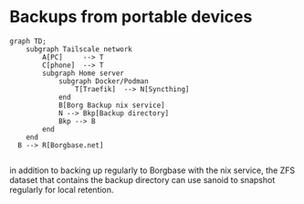 # Backups from portable devices



```mermaid
graph TD;
    subgraph Tailscale network
        A[PC]     --> T
        C[phone]  --> T
        subgraph Home server
            subgraph Docker/Podman
                T[Traefik]  --> N[Syncthing]
            end
            B[Borg Backup nix service]
            N --> Bkp[Backup directory]
            Bkp --> B
        end
    end
  B --> R[Borgbase.net]
  
```

in addition to backing up regularly to Borgbase with the nix service, the ZFS dataset that contains the backup directory can use sanoid to snapshot regularly for local retention.


